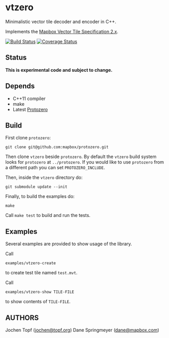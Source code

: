 # vtzero

Minimalistic vector tile decoder and encoder in C++.

Implements the [Mapbox Vector Tile Specification 2.x](https://www.mapbox.com/vector-tiles/specification).

[![Build Status](https://travis-ci.org/mapbox/vtzero.svg?branch=master)](https://travis-ci.org/mapbox/vtzero)
[![Coverage Status](https:/codecov.io/gh/mapbox/vtzero/branch/master/graph/badge.svg)](https://codecov.io/gh/mapbox/vtzero)

## Status

**This is experimental code and subject to change.**


## Depends

* C++11 compiler
* make
* Latest [Protozero](https://github.com/mapbox/protozero)


## Build

First clone `protozero`:

```
git clone git@github.com:mapbox/protozero.git
```

Then clone `vtzero` beside `protozero`. By default the `vtzero` build system looks for `protozero` at `../protozero`. If you would like to use `protozero` from a different path you can set `PROTOZERO_INCLUDE`.

Then, inside the `vtzero` directory do:

```
git submodule update --init
```

Finally, to build the examples do:

```
make
```

Call `make test` to build and run the tests.

## Examples

Several examples are provided to show usage of the library.

Call

    examples/vtzero-create

to create test tile named `test.mvt`.

Call

    examples/vtzero-show TILE-FILE

to show contents of `TILE-FILE`.


## AUTHORS

Jochen Topf (jochen@topf.org)
Dane Springmeyer (dane@mapbox.com)

